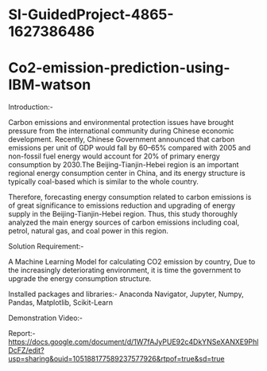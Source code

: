 # SI-GuidedProject-4865-1627386486

# Co2-emission-prediction-using-IBM-watson
Introduction:-

Carbon emissions and environmental protection issues have brought pressure from the international community during Chinese economic development. Recently, Chinese Government announced that carbon emissions per unit of GDP would fall by 60–65% compared with 2005 and non-fossil fuel energy would account for 20% of primary energy consumption by 2030.The Beijing-Tianjin-Hebei region is an important regional energy consumption center in China, and its energy structure is typically coal-based which is similar to the whole country.

Therefore, forecasting energy consumption related to carbon emissions is of great significance to emissions reduction and upgrading of energy supply in the Beijing-Tianjin-Hebei region. Thus, this study thoroughly analyzed the main energy sources of carbon emissions including coal, petrol, natural gas, and coal power in this region.

Solution Requirement:-

A Machine Learning Model for calculating CO2 emission by country, Due to the increasingly deteriorating environment, it is time the government to upgrade the energy consumption structure.


Installed packages and libraries:- Anaconda Navigator, Jupyter, Numpy, Pandas, Matplotlib, Scikit-Learn

Demonstration Video:- 

Report:- https://docs.google.com/document/d/1W7fAJyPUE92c4DkYNSeXANXE9PhlDcFZ/edit?usp=sharing&ouid=105188177589237577926&rtpof=true&sd=true
